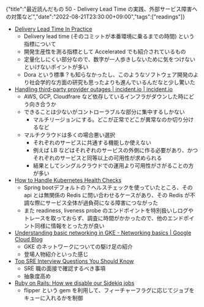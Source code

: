 {"title":"最近読んだもの 50 - Delivery Lead Time の実践、外部サービス障害への対策など","date":"2022-08-21T23:30:00+09:00","tags":["readings"]}

- [Delivery Lead Time In Practice](https://isthisit.nz/posts/2022/delivery-lead-time-in-practice/)
    - Delivery lead time (そのコミットが本番環境に乗るまでの時間) という指標について
    - 開発生産性を測る指標として Accelerated でも紹介されているもの
    - 定量化しにくい部分なので、数字が一人歩きしないために気をつけないといけないポイントが多い
    - Dora という標準？も知らなかったし、このようなソフトウェア開発のより社会学的な方面の研究も思ったよりも進んでいるんだなと少し驚いた
- [Handling third\-party provider outages \| incident\.io \| incident\.io](https://incident.io/blog/third-party-outages)
    - AWS, GCP, Cloudfrare など依存しているインフラがダウンした時にどう向き合うか
    - できることは少ないがコントローラブルな部分に集中するしかない
        - マルチリージョンにする。どこが正常でどこが異常なのか切り分けるなど
    - マルチクラウドは多くの場合悪い選択
        - それぞれのサービスに共通する機能しか使えない
        - 例えば LB などはそれぞれのサービスの外側に作る必要があり、かつそれぞれのサービスと同等以上の可用性が求められる
        - 結果としてシングルクラウドでの運用より可用性がさがることの方が多い
- [How to Handle Kubernetes Health Checks](https://doordash.engineering/2022/08/09/how-to-handle-kubernetes-health-checks/)
    - Spring bootデフォルトの？ヘルスチェックを使っていたところ、その api とは無関係の Redis に問い合わせるケースがあり、その Redis が不調な際にサービス全体が過負荷になる障害につながった
    - また readiness, liveness probe のエンドポイントを特別扱いしログやトレースを取っておらず、調査に時間がかかったので、他のエンドポイント同様に情報をとった方が良い
- [Understanding basic networking in GKE \- Networking basics \| Google Cloud Blog](https://cloud.google.com/blog/topics/developers-practitioners/understanding-basic-networking-gke-networking-basics)
    - GKE のネットワークについての駆け足の紹介
    - 登場人物紹介といった感じ
- [Top SRE Interview Questions You Should Know](https://www.blameless.com/sre/sre-interview-questions)
    - SRE 職の面接で確認するべき事項
    - 抽象度高め
- [Ruby on Rails: How we disable our Sidekiq jobs](https://planetscale.com/blog/ruby-on-rails-how-we-disable-our-sidekiq-jobs)
    - flipper という gem を利用して、フィーチャーフラグに応じてジョブをキューに入れるかを制御
